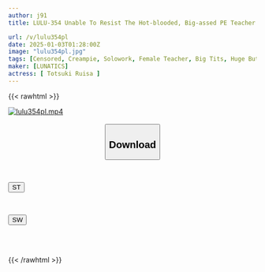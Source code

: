 ```yaml
---
author: j91
title: LULU-354 Unable To Resist The Hot-blooded, Big-assed PE Teacher's Unconsciously Lewd Instruction, He Immediately Fucks Her, But She Fights Back And Mercilessly Jerks His Delinquent Dick Over And Over Again With A Sweaty, Full-force Piston. Ruisa Tsuki

url: /v/lulu354pl
date: 2025-01-03T01:28:00Z
image: "lulu354pl.jpg"
tags: [Censored, Creampie, Solowork, Female Teacher, Big Tits, Huge Butt	]
maker: [LUNATICS]
actress: [ Totsuki Ruisa ]
---
```



{{< rawhtml >}}

<div class="video" data-videoid="a7g8MdrawBTxBzX">
    <a href="javascript:;">
        <img src="/v/lulu354pl/lulu354pl.jpg" width="WIDTH" height="HEIGHT" alt="lulu354pl.mp4" loading="lazy">
    </a>
</div>

<script type="text/javascript" src="https://j91.asia/asset/on-demand-st.js"></script>

<br>
  <link rel="stylesheet" href="https://j91.asia/asset/bs5.css">
  
  <center>
  <button class="btn btn-primary" type="button" data-bs-toggle="collapse" data-bs-target=".multi-collapse" aria-expanded="false" aria-controls="multiCollapseExample1 multiCollapseExample2"><h2>Download</h2></button></center>
</p>
<div class="row">
  <div class="col">
    <div class="collapse multi-collapse" id="multiCollapseExample1">
      <div class="card card-body">
	      	      <br>
<div class="buttons">  
<p><a href="/v/lulu354pl/st.html" target="_blank"><button class="btn-hover color-3"><i class="fa fa-download"></i> ST</button></a></p></div>
    </div>
  </div>
</div>
  <div class="col">
    <div class="collapse multi-collapse" id="multiCollapseExample2">
      <div class="card card-body">
	      <br>
<div class="buttons">
<p><a href="/v/lulu354pl/sw.html" target="_blank"><button class="btn-hover color-2"><i class="fa fa-download"></i> SW</button></a></p></div>
<br><br>
      </div>
    </div>
  </div>
</div>

{{< /rawhtml >}}